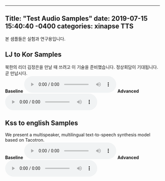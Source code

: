 ---
Title: "Test Audio Samples"
date: 2019-07-15 15:40:40 -0400
categories: xinapse TTS
-
본 샘플들은 실험과 연구용입니다.

<h2>LJ to Kor Samples</h2>
북한의 리더 김정은을 만날 때 쓰려고 이 기술을 준비했습니다. 정상회담이 기대됩니다. 곧 만납시다.<br>
<b>Baseline</b> 
<audio src="/audio_samples/LJ_Baseline2.wav" controls></audio>
<b>Advanced</b>
<audio src="/audio_samples/LJ_new.wav" controls></audio>

<h2>Kss to english Samples</h2>
We present a multispeaker, multilingual text-to-speech synthesis model based on Tacotron.<br>
<b>Baseline</b>
<audio src="/audio_samples/Kss_Baseline.wav" controls></audio>
<b>Advanced</b> 
<audio src="/audio_samples/kss_new.wav" controls></audio>
